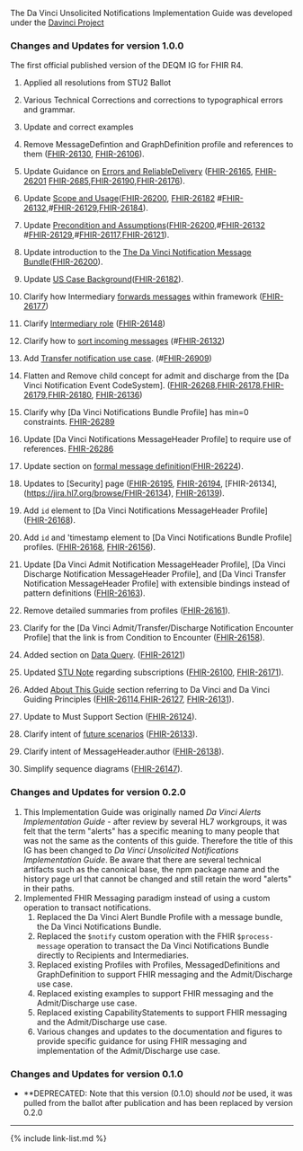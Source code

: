 
The Da Vinci Unsolicited Notifications Implementation Guide was developed under the  [Davinci Project](#)

### Changes and Updates for version 1.0.0

The first official published version of the DEQM IG for FHIR R4.

1. Applied all resolutions from STU2 Ballot

  1. Various Technical Corrections and corrections to typographical errors and grammar.
  1. Update and correct examples
  1. Remove MessageDefintion and GraphDefinition profile and references to them ([FHIR-26130](https://jira.hl7.org/browse/FHIR-26130), [FHIR-26106](https://jira.hl7.org/browse/FHIR-26106)).
  1. Update Guidance on [Errors and ReliableDelivery](guidance.html#reliable-delivery) ([FHIR-26165](https://jira.hl7.org/browse/FHIR-26165), [FHIR-26201](https://jira.hl7.org/browse/FHIR-26201) [FHIR-2685](https://jira.hl7.org/browse/FHIR-2685),[FHIR-26190](https://jira.hl7.org/browse/FHIR-26190),[FHIR-26176](https://jira.hl7.org/browse/FHIR-26176)).
  1. Update [Scope and Usage](index.html#scope-and-usage)([FHIR-26200](https://jira.hl7.org/browse/FHIR-26200), [FHIR-26182](https://jira.hl7.org/browse/FHIR-26182) #[FHIR-26132](https://jira.hl7.org/browse/FHIR-26132),#[FHIR-26129](https://jira.hl7.org/browse/FHIR-26129),[FHIR-26184](https://jira.hl7.org/browse/FHIR-26184)).
  1. Update [Precondition and Assumptions](guidance.html#precondition-and-assumptions)([FHIR-26200](https://jira.hl7.org/browse/FHIR-26200),#[FHIR-26132](https://jira.hl7.org/browse/FHIR-26132) #[FHIR-26129](https://jira.hl7.org/browse/FHIR-26129),#[FHIR-26117](https://jira.hl7.org/browse/FHIR-26117),[FHIR-26121](https://jira.hl7.org/browse/FHIR-26121)).
  1. Update introduction to the [The Da Vinci Notification Message Bundle](guidance.html#the-da-vinci-notification-message-bundle)([FHIR-26200](https://jira.hl7.org/browse/FHIR-26200)).
  1. Update [US Case Background](usecases.html#use-case-background)([FHIR-26182](https://jira.hl7.org/browse/FHIR-26182)).
  1. Clarify how Intermediary [forwards messages](guidance.html#forwarding-content-using-this-framework) within framework ([FHIR-26177](https://jira.hl7.org/browse/FHIR-26177))
  1. Clarify [Intermediary role](index.html#roles-and-actors) ([FHIR-26148](https://jira.hl7.org/browse/FHIR-261148))
  1. Clarify how to [sort incoming messages](guidance.html#sending-unsolicited-notifications) (#[FHIR-26132](https://jira.hl7.org/browse/FHIR-26132))
  1. Add [Transfer notification use case](usecases.html). (#[FHIR-26909](https://jira.hl7.org/browse/FHIR-26909))
  1. Flatten and Remove child concept for admit and discharge from the [Da Vinci Notification Event CodeSystem]. ([FHIR-26268](https://jira.hl7.org/browse/FHIR-26268),[FHIR-26178](https://jira.hl7.org/browse/FHIR-26178),[FHIR-26179](https://jira.hl7.org/browse/FHIR-26179),[FHIR-26180](https://jira.hl7.org/browse/FHIR-26180), [FHIR-26136](https://jira.hl7.org/browse/FHIR-26136))
  1. Clarify why [Da Vinci Notifications Bundle Profile] has min=0 constraints. [FHIR-26289](https://jira.hl7.org/browse/FHIR-26289)
  1. Update [Da Vinci Notifications MessageHeader Profile] to require use of references. [FHIR-26286](https://jira.hl7.org/browse/FHIR-26286)
  1. Update section on [formal message definition](guidance.html#formally-defining-the-da-vinci-notification-message)([FHIR-26224](https://jira.hl7.org/browse/FHIR-26224)).
  1. Updates to [Security] page ([FHIR-26195](https://jira.hl7.org/browse/FHIR-26195), [FHIR-26194](https://jira.hl7.org/browse/FHIR-26194), [FHIR-26134], (https://jira.hl7.org/browse/FHIR-26134), [FHIR-26139](https://jira.hl7.org/browse/FHIR-26139)).
  1. Add `id` element to [Da Vinci Notifications MessageHeader Profile] ([FHIR-26168](https://jira.hl7.org/browse/FHIR-26168)).
  1. Add `id` and 'timestamp element to [Da Vinci Notifications Bundle Profile] profiles. ([FHIR-26168](https://jira.hl7.org/browse/FHIR-26168), [FHIR-26156](https://jira.hl7.org/browse/FHIR-26156)).
  1. Update [Da Vinci Admit Notification MessageHeader Profile],
[Da Vinci Discharge Notification MessageHeader Profile], and
[Da Vinci Transfer Notification MessageHeader Profile] with extensible bindings instead of pattern definitions ([FHIR-26163](https://jira.hl7.org/browse/FHIR-26163)).
  1. Remove detailed summaries from profiles ([FHIR-26161](https://jira.hl7.org/browse/FHIR-26161)).
  1. Clarify for the [Da Vinci Admit/Transfer/Discharge Notification Encounter Profile] that the link is from Condition to Encounter ([FHIR-26158](https://jira.hl7.org/browse/FHIR-26158)).
  1. Added section on [Data Query](guidance.html#fetching-additional-data). ([FHIR-26121](https://jira.hl7.org/browse/FHIR-26121))
  1. Updated [STU Note](guidance.html#introduction) regarding subscriptions ([FHIR-26100](https://jira.hl7.org/browse/FHIR-26100), [FHIR-26171](https://jira.hl7.org/browse/FHIR-26171)).
  1. Added [About This Guide](index.html#about-this-guide) section referring to Da Vinci and Da Vinci Guiding Principles ([FHIR-26114](https://jira.hl7.org/browse/FHIR-26114),[FHIR-26127](https://jira.hl7.org/browse/FHIR-26127), [FHIR-26131](https://jira.hl7.org/browse/FHIR-26131)).
  1. Update to Must Support Section ([FHIR-26124](https://jira.hl7.org/browse/FHIR-26124)).
  1. Clarify intent of [future scenarios](index.html#scenarios) ([FHIR-26133](https://jira.hl7.org/browse/FHIR-26133)).
  1. Clarify intent of MessageHeader.author ([FHIR-26138](https://jira.hl7.org/browse/FHIR-26138)).
  1. Simplify sequence diagrams ([FHIR-26147](https://jira.hl7.org/browse/FHIR-26147)).
  





### Changes and Updates for version 0.2.0

1. This Implementation Guide was originally named *Da Vinci Alerts Implementation Guide* - after review by several HL7 workgroups, it was felt that the term "alerts" has a specific meaning to many people that was not the same as the contents of this guide.  Therefore the title of this IG has been changed to *Da Vinci Unsolicited Notifications Implementation Guide*.  Be aware that there are several technical artifacts such as the canonical base, the npm package name and the history page url that cannot be changed and still retain the word "alerts" in their paths.
1. Implemented FHIR Messaging paradigm instead of using a custom operation to transact notifications.
    1. Replaced the Da Vinci Alert Bundle Profile with a message bundle, the Da Vinci Notifications Bundle.
    1. Replaced the `$notify` custom operation with the FHIR `$process-message` operation to transact the Da Vinci Notifications Bundle directly to Recipients and Intermediaries.
    1. Replaced existing Profiles with Profiles, MessagedDefinitions and GraphDefinition to support FHIR messaging and the Admit/Discharge use case.
    1. Replaced existing examples to support FHIR messaging and the Admit/Discharge use case.
    1. Replaced existing CapabilityStatements to support FHIR messaging and the Admit/Discharge use case.
    1. Various changes and updates to the documentation and figures to provide specific guidance for using FHIR messaging and implementation of the Admit/Discharge use case.

### Changes and Updates for version 0.1.0

- **DEPRECATED: Note that this version (0.1.0) should *not* be used, it was pulled from the ballot after publication and has been replaced by version 0.2.0

---

{% include link-list.md %}
